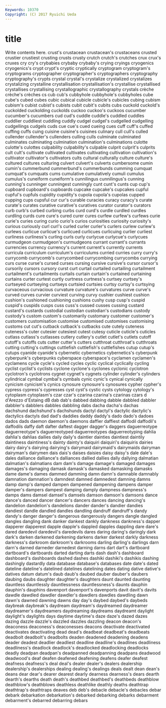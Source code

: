 ```yaml
---
Keywords: 10370 
Copyright: (C) 2017 Ryuichi Ueda
---
```


# title

Write contents here.
 crust's
crustacean crustacean's crustaceans crusted crustier crustiest crusting crusts crusty crutch
crutch's crutches crux crux's cruxes cry cry's crybabies crybaby crybaby's
crying cryings cryogenics cryogenics's crypt crypt's cryptic cryptically cryptogram cryptogram's
cryptograms cryptographer cryptographer's cryptographers cryptography cryptography's crypts crystal crystal's crystalize
crystalized crystalizes crystalizing crystalline crystallisation crystallisation's crystallise crystallised crystallises crystallising
crystallographic crystallography crystals crèche crèche's crèches cs cub cub's cubbyhole
cubbyhole's cubbyholes cube cube's cubed cubes cubic cubical cubicle cubicle's
cubicles cubing cubism cubism's cubist cubist's cubists cubit cubit's cubits
cubs cuckold cuckold's cuckolded cuckolding cuckolds cuckoo cuckoo's cuckoos cucumber
cucumber's cucumbers cud cud's cuddle cuddle's cuddled cuddles cuddlier cuddliest
cuddling cuddly cudgel cudgel's cudgelled cudgelling cudgellings cudgels cuds cue
cue's cued cueing cues cuff cuff's cuffed cuffing cuffs cuing
cuisine cuisine's cuisines culinary cull cull's culled cullender cullender's cullenders
culling culls culminate culminated culminates culminating culmination culmination's culminations culotte
culotte's culottes culpability culpability's culpable culprit culprit's culprits cult cult's
cultivate cultivated cultivates cultivating cultivation cultivation's cultivator cultivator's cultivators cults
cultural culturally culture culture's cultured cultures culturing culvert culvert's culverts
cumbersome cumin cumin's cummerbund cummerbund's cummerbunds cumming cumquat cumquat's cumquats
cums cumulative cumulatively cumuli cumulus cumulus's cuneiform cuneiform's cunnilingus cunnilingus's
cunning cunning's cunninger cunningest cunningly cunt cunt's cunts cup cup's
cupboard cupboard's cupboards cupcake cupcake's cupcakes cupful cupful's cupfuls cupidity
cupidity's cupola cupola's cupolas cupped cupping cups cupsful cur cur's
curable curacies curacy curacy's curate curate's curates curative curative's curatives
curator curator's curators curb curb's curbed curbing curbs curd curd's
curdle curdled curdles curdling curds cure cure's cured curer cures
curfew curfew's curfews curie curie's curies curing curio curio's curios
curiosities curiosity curiosity's curious curiously curl curl's curled curler curler's
curlers curlew curlew's curlews curlicue curlicue's curlicued curlicues curlicuing curlier
curliest curliness curliness's curling curls curly curlycue curlycue's curlycues curmudgeon
curmudgeon's curmudgeons currant currant's currants currencies currency currency's current current's
currently currents curricula curriculum curriculum's curriculums curried curries curry curry's
currycomb currycomb's currycombed currycombing currycombs currying curs curse curse's cursed
curses cursing cursive cursive's cursor cursor's cursorily cursors cursory curst
curt curtail curtailed curtailing curtailment curtailment's curtailments curtails curtain curtain's
curtained curtaining curtains curter curtest curtly curtness curtness's curtsey curtsey's
curtseyed curtseying curtseys curtsied curtsies curtsy curtsy's curtsying curvaceous curvacious
curvature curvature's curvatures curve curve's curved curves curvier curviest curving
curvy cushier cushiest cushion cushion's cushioned cushioning cushions cushy cusp
cusp's cuspid cuspid's cuspids cusps cuss cuss's cussed cusses cussing
custard custard's custards custodial custodian custodian's custodians custody custody's custom
custom's customarily customary customer customer's customers customisation customise customised customises
customising customs cut cut's cutback cutback's cutbacks cute cutely cuteness
cuteness's cuter cutesier cutesiest cutest cutesy cuticle cuticle's cuticles cutlass
cutlass's cutlasses cutlery cutlery's cutlet cutlet's cutlets cutoff cutoff's cutoffs
cuts cutter cutter's cutters cutthroat cutthroat's cutthroats cutting cutting's cuttings
cuttlefish cuttlefish's cuttlefishes cutup cutup's cutups cyanide cyanide's cybernetic cybernetics
cybernetics's cyberpunk cyberpunk's cyberpunks cyberspace cyberspace's cyclamen cyclamen's cyclamens cycle
cycle's cycled cycles cyclic cyclical cyclically cycling cyclist cyclist's cyclists
cyclone cyclone's cyclones cyclonic cyclotron cyclotron's cyclotrons cygnet cygnet's cygnets
cylinder cylinder's cylinders cylindrical cymbal cymbal's cymbals cynic cynic's cynical
cynically cynicism cynicism's cynics cynosure cynosure's cynosures cypher cypher's cypress
cypress's cypresses cyst cyst's cystic cysts cytology cytology's cytoplasm cytoplasm's
czar czar's czarina czarina's czarinas czars d d'Arezzo d'Estaing dB
dab dab's dabbed dabbing dabble dabbled dabbler dabbler's dabblers dabbles
dabbling dabs dacha dacha's dachas dachshund dachshund's dachshunds dactyl dactyl's
dactylic dactylic's dactylics dactyls dad dad's daddies daddy daddy's dado
dado's dadoes dados dads daemon daemon's daemons daffier daffiest daffodil
daffodil's daffodils daffy daft dafter daftest dagger dagger's daggers daguerreotype
daguerreotype's daguerreotyped daguerreotypes daguerreotyping dahlia dahlia's dahlias dailies daily daily's
daintier dainties daintiest daintily daintiness daintiness's dainty dainty's daiquiri daiquiri's
daiquiris dairies dairy dairy's dairying dairying's dairymaid dairymaid's dairymaids dairyman
dairyman's dairymen dais dais's daises daisies daisy daisy's dale dale's
dales dalliance dalliance's dalliances dallied dallies dally dallying dalmatian dalmatian's
dalmatians dam dam's damage damage's damaged damages damages's damaging damask
damask's damasked damasking damasks dame dame's dames dammed damming damn
damn's damnable damnably damnation damnation's damndest damned damnedest damning damns
damp damp's damped dampen dampened dampening dampens damper damper's dampers
dampest damping damply dampness dampness's damps dams damsel damsel's damsels
damson damson's damsons dance dance's danced dancer dancer's dancers dances
dancing dancing's dandelion dandelion's dandelions dander dander's dandier dandies dandiest
dandle dandled dandles dandling dandruff dandruff's dandy dandy's danger danger's
dangerous dangerously dangers dangle dangled dangles dangling dank danker dankest
dankly dankness dankness's dapper dapperer dapperest dapple dapple's dappled dapples
dappling dare dare's dared daredevil daredevil's daredevils dares daring daring's
daringly dark dark's darken darkened darkening darkens darker darkest darkly
darkness darkness's darkroom darkroom's darkrooms darling darling's darlings darn darn's
darned darneder darnedest darning darns dart dart's dartboard dartboard's dartboards
darted darting darts dash dash's dashboard dashboard's dashboards dashed dashes
dashiki dashiki's dashikis dashing dashingly dastardly data database database's databases
date date's dated dateline dateline's datelined datelines datelining dates dating
dative dative's datives datum datum's daub daub's daubed dauber dauber's
daubers daubing daubs daughter daughter's daughters daunt daunted daunting dauntless
dauntlessly dauntlessness dauntlessness's daunts dauphin dauphin's dauphins davenport davenport's davenports
davit davit's davits dawdle dawdled dawdler dawdler's dawdlers dawdles dawdling
dawn dawn's dawned dawning dawns day day's daybed daybed's daybeds
daybreak daybreak's daydream daydream's daydreamed daydreamer daydreamer's daydreamers daydreaming daydreams
daydreamt daylight daylight's daylights days daytime daytime's daze daze's dazed
dazes dazing dazzle dazzle's dazzled dazzles dazzling deacon deacon's deaconess
deaconess's deaconesses deacons deactivate deactivated deactivates deactivating dead dead's deadbeat
deadbeat's deadbeats deadbolt deadbolt's deadbolts deaden deadened deadening deadens deader
deadest deadlier deadliest deadline deadline's deadlines deadliness deadliness's deadlock deadlock's
deadlocked deadlocking deadlocks deadly deadpan deadpan's deadpanned deadpanning deadpans deadwood
deadwood's deaf deafen deafened deafening deafens deafer deafest deafness deafness's
deal deal's dealer dealer's dealers dealership dealership's dealerships dealing dealing's
dealings deals dealt dean dean's deans dear dear's dearer dearest
dearly dearness dearness's dears dearth dearth's dearths death death's deathbed
deathbed's deathbeds deathblow deathblow's deathblows deathless deathlike deathly deaths deathtrap
deathtrap's deathtraps deaves deb deb's debacle debacle's debacles debar debark
debarkation debarkation's debarked debarking debarks debarment debarment's debarred debarring debars
